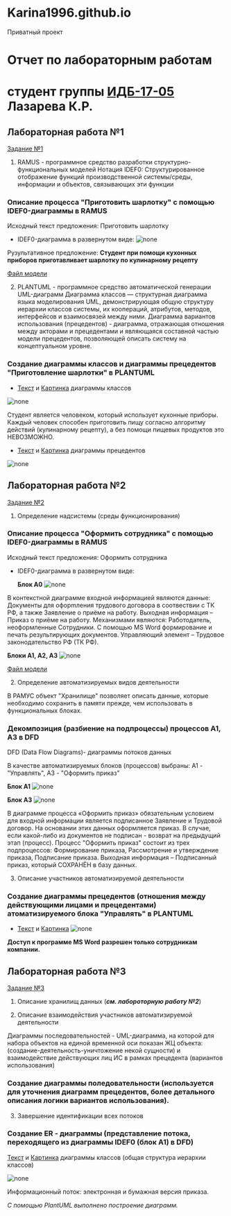 # Karina1996.github.io
Приватный проект


# Отчет по лабораторным работам
# студент группы [ИДБ-17-05](https://github.com/stankin/design-part-1/wiki/list-idb-17-05) Лазарева К.Р.

## Лабораторная работа №1
[Задание №1](https://github.com/stankin/design-1/wiki/lab-1)
1. RAMUS - программное средство разработки структурно-функциональных моделей
Нотация IDEF0: Структурированное отображение функций производственной системы/среды, информации и объектов, связывающих эти функции

### Описание процесса "Приготовить шарлотку" с помощью IDEF0-диаграммы в RAMUS 
Исходный текст предложения: Приготовить шарлотку
* IDEF0-диаграмма в развернутом виде:
![none](https://github.com/Karina1996/Karina1996.github.io/blob/master/Laba_1/exp_img/01_A0.png)

Рузультативное предложение: **Студент при помощи кухонных приборов приготавливает шарлотку по кулинарному рецепту**

[Файл модели](https://github.com/Karina1996/Karina1996.github.io/blob/master/Laba_1/IDEF0_cookCharlotte.rsf)

2. PLANTUML - программное средство автоматической генерации UML-диаграмм
Диаграмма классов — структурная диаграмма языка моделирования UML, демонстрирующая общую структуру иерархии классов системы, их коопераций, атрибутов, методов, интерфейсов и взаимосвязей между ними.
Диаграмма вариантов использования (прецедентов) -  диаграмма, отражающая отношения между акторами и прецедентами и являющаяся составной частью модели прецедентов, позволяющей описать систему на концептуальном уровне.

### Создание диаграммы классов и диаграммы прецедентов "Приготовление шарлотки" в PLANTUML 
* [Текст](https://github.com/Karina1996/Karina1996.github.io/blob/master/Laba_1/UML_Code1.txt) и [Картинка](https://github.com/Karina1996/Karina1996.github.io/blob/master/Laba_1/UML_TotalDiagram.png) диаграммы классов

![none](https://github.com/Karina1996/Karina1996.github.io/blob/master/Laba_1/UML_TotalDiagram.png)

Студент является человеком, который использует кухонные приборы. Каждый человек способен приготовить пищу согласно алгоритму действий (кулинарному рецепту), а без помощи пищевых продуктов это НЕВОЗМОЖНО.

* [Текст](https://github.com/Karina1996/Karina1996.github.io/blob/master/Laba_1/UML_Code2.txt) и [Картинка](https://github.com/Karina1996/Karina1996.github.io/blob/master/Laba_1/UML_DiagramPrecedentov.png) диаграммы прецедентов

![none](https://github.com/Karina1996/Karina1996.github.io/blob/master/Laba_1/UML_DiagramPrecedentov.png)


 ## Лабораторная работа №2
[Задание №2](https://github.com/stankin/design-1/wiki/lab-2)
1. Определение надсистемы (среды функционирования)

### Описание процесса "Оформить сотрудника" с помощью IDEF0-диаграммы в RAMUS 
Исходный текст предложения: Оформить сотрудника
* IDEF0-диаграмма в развернутом виде:

  **Блок А0**
![none](https://github.com/Karina1996/Karina1996.github.io/blob/master/Laba_2/exp_img/01_A0.png)

В контекстной   диаграмме   входной   информацией   являются  данные:   Документы для офорmления трудового договора в соотвествии с ТК РФ, а также Заявление   о приёме на работу. Выходная информация – Приказ о приёме на работу. Механизмами являются: Работодатель, неоформленные Сотрудники. С помощью MS Word формирование и печать результирующих документов. Управляющий элемент –  Трудовое законодательство РФ (ТК РФ).

  
  **Блоки А1, А2, А3** 
![none](https://github.com/Karina1996/Karina1996.github.io/blob/master/Laba_2/exp_img/02_A0.png)


[Файл модели](https://github.com/Karina1996/Karina1996.github.io/blob/master/Laba_2/IDEF0_WelcomeWork.rsf)

2. Определение автоматизируемых видов деятельности

В РАМУС объект "Хранилище" позволяет описать данные, которые необходимо сохранить в памяти прежде, чем использовать в функциональных блоках.

### Декомпозиция (разбиение на подпроцессы) процессов A1, A3 в DFD
 DFD (Data Flow Diagrams)- диаграммы потоков данных
  
В качестве автоматизируемых блоков (процессов) выбраны: А1 - "Управлять", А3 - "Оформить приказ"

  **Блок А1**
![none](https://github.com/Karina1996/Karina1996.github.io/blob/master/Laba_2/exp_img/03_A1.png)

  **Блок А3**
![none](https://github.com/Karina1996/Karina1996.github.io/blob/master/Laba_2/exp_img/04_A3.png)

В диаграмме процесса «Оформить приказ» обязательным условием для входной информации является подписанное Заявление и Трудовой договор. На основании этих данных оформляется приказ. В случае, если какой-либо из документов не подписан - возврат на предыдущий этап (процесс). Процесс "Оформить приказ" состоит из трех подпроцессов: Формирование приказа, Рассмотрение и утверждение приказа, Подписание приказа. Выходная информация – Подписанный приказ, который СОХРАНЁН в базу данных.

3. Описание участников автоматизируемой деятельности
### Создание диаграммы прецедентов (отношения между действующими лицами и прецедентами) атоматизируемого блока "Управлять" в PLANTUML
* [Текст](https://github.com/Karina1996/Karina1996.github.io/blob/master/Laba_2/UML_Code.txt) и [Картинка](https://github.com/Karina1996/Karina1996.github.io/blob/master/Laba_2/ProcA3_DiagramPreced.png) 
![none](https://github.com/Karina1996/Karina1996.github.io/blob/master/Laba_2/ProcA3_DiagramPreced.png)

**Доступ к программе MS Word разрешен только сотрудникам компании.**

 ## Лабораторная работа №3
[Задание №3](https://github.com/stankin/design-1/wiki/lab-3)
1. Описание хранилищ данных (***см. лабороторную работу №2***)

2. Описание взаимодействия участников автоматизируемой деятельности

Диаграммы последовательностей - UML-диаграмма, на которой для набора объектов на единой временной оси показан ЖЦ объекта: (создание-деятельность-уничтожение некой сущности) и взаимодействие действующих лиц ИС в рамках прецедента (вариантов использования)

### Создание диаграммы поледовательности (используется для уточнения диаграмм прецедентов, более детального описания логики вариантов использования).

3. Завершение идентификации всех потоков

### Создание ER - диаграммы (представление потока, переходящего из диаграммы IDEF0 (блок А1) в DFD)
[Текст](https://github.com/Karina1996/Karina1996.github.io/blob/master/Laba_3/UML_code2.txt) и [Картинка](https://github.com/Karina1996/Karina1996.github.io/blob/master/Laba_2/ERD_A1.txt) диаграммы классов (общая структура иерархии классов)

![none](https://github.com/Karina1996/Karina1996.github.io/blob/master/Laba_3/ERD_A1.png)

Информационный поток: электронная и бумажная версия приказа.

*С помощью PlantUML выполнено построение диаграмм.*

